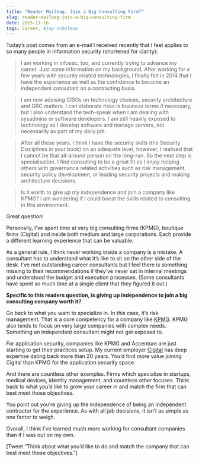 ```yaml
---
title: "Reader Mailbag: Join a Big Consulting Firm?"
slug: reader-mailbag-join-a-big-consulting-firm
date: 2015-11-16
tags: Career, #jay-schulman
---
```


Today’s post comes from an e-mail I received recently that I feel applies to so many people in information security (shortened for clarity):

> I am working in infosec, too, and currently trying to advance my career. Just some information on my background. After working for a few years with security related technologies, I finally felt in 2014 that I have the experience as well as the confidence to become an independent consultant on a contracting basis.

> I am now advising CISOs on technology choices, security architecture and GRC matters. I can elaborate risks is business terms if necessary, but I also understand the tech-speak when I am dealing with sysadmins or software developers. I am still heavily exposed to technology as I develop software and manage servers, not necessarily as part of my daily job.

> After all these years, I think I have the security skills (the Security Disciplines in your book) on an adequate level, however, I realised that I cannot be that all-around person on the long-run. So the next step is specialisation. I find consulting to be a great fit as I enjoy helping others with governance related activities such as risk management, security policy development, or leading security projects and making architecture decisions.

> Is it worth to give up my independence and join a company like KPMG? I am wondering if I could boost the skills related to consulting in this environment.

Great question!

Personally, I’ve spent time at very big consulting firms (KPMG), boutique firms (Cigital) and inside both medium and large corporations. Each provide a different learning experience that can be valuable.

As a general rule, I think never working inside a company is a mistake. A consultant has to understand what it’s like to sit on the other side of the desk. I’ve met outstanding career consultants but I feel there is something missing to their recommendations if they’ve never sat in internal meetings and understood the budget and execution processes. (Some consultants have spent so much time at a single client that they figured it out.)

**Specific to this readers question, is giving up independence to join a big consulting company worth it?**

Go back to what you want to specialize in. In this case, it’s risk management. That is a core competency for a company like [KPMG](https://home.kpmg.com/xx/en/home/services/advisory/risk-consulting/it-advisory-services/cyber-security.html). KPMG also tends to focus on very large companies with complex needs. Something an independent consultant might not get exposed to.

For application security, companies like KPMG and Accenture are just starting to get their practices setup. My current employer [Cigital](http://www.cigital.com) has deep expertise dating back more than 20 years. You’d find more value joining Cigital than KPMG for the application security space.

And there are countless other examples. Firms which specialize in startups, medical devices, identity management, and countless other focuses. Think back to what you’d like to grow your career in and match the firm that can best meet those objectives.

You point out you’re giving up the independence of being an independent contractor for the experience. As with all job decisions, it isn’t as simple as one factor to weigh.

Overall, I think I’ve learned much more working for consultant companies than if I was out on my own.

[Tweet “Think about what you’d like to do and match the company that can best meet those objectives.”]
